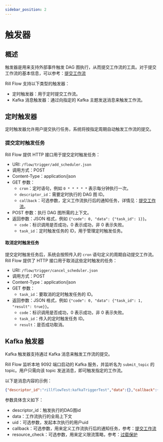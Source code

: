 ```yaml
---
sidebar_position: 2
---
```


# 触发器

## 概述

触发器是用来支持外部事件触发 DAG 图执行，从而提交工作流的工具。对于提交工作流的基本信息，可以参考：[提交工作流](01-execute.md)

Rill Flow 支持以下类型的触发器：

- 定时触发器：用于定时提交工作流。
- Kafka 消息触发器：通过向指定的 Kafka 主题发送消息来触发工作流。

## 定时触发器

定时触发器允许用户提交执行任务，系统将按指定周期自动触发工作流的提交。

### 提交定时触发任务

Rill Flow 提供 HTTP 接口用于提交定时触发任务：

- URI: `/flow/trigger/add_scheduler.json`
- 调用方式：POST
- Content-Type：application/json
- GET 参数：
  - `cron`：定时语句，例如 `0 * * * * *` 表示每分钟执行一次。
  - `descriptor_id`：需要定时执行的 DAG 图 ID。
  - `callback`：可选参数，定义工作流执行后的通知任务，详情见：[提交工作流](01-execute.md)。
- POST 参数：执行 DAG 图所需的上下文。
- 返回参数：JSON 格式，例如 `{"code": 0, "data": {"task_id": 1}}`。
  - `code`：标识调用是否成功，0 表示成功，非 0 表示失败。
  - `task_id`：定时触发任务的 ID，用于管理定时触发任务。

#### 取消定时触发任务

提交定时触发任务后，系统会按照传入的 `cron` 语句定义的周期自动提交工作流。Rill Flow 提供了 HTTP 接口用于取消这些定时触发的任务：

- URI: `/flow/trigger/cancel_scheduler.json`
- 调用方式：POST
- Content-Type：application/json
- GET 参数：
  - `task_id`：要取消的定时触发任务的 ID。
- 返回参数：JSON 格式，例如 `{"code": 0, "data": {"task_id": 1, "result": true}}`。
  - `code`：标识调用是否成功，0 表示成功，非 0 表示失败。
  - `task_id`：传入的定时触发任务 ID。
  - `result`：是否成功取消。

## Kafka 触发器

Kafka 触发器支持通过 Kafka 消息来触发工作流的提交。

Rill Flow 监听本地 9092 端口启动的 Kafka 服务，并监听名为 `submit_topic` 的 topic。用户只需向该 topic 发送消息，即可触发指定的工作流。

以下是消息内容的示例：

```json
{"descriptor_id":"rillflowTest:kafkaTriggerTest","data":{},"callback":{},"uid":1234567,"resource_check":{"check_type":"skip"}}
```

参数具体含义如下：

- descriptor_id：触发执行的DAG图id
- data：工作流执行的全局上下文
- uid：可选参数，发起本次执行的用户uid
- callback：可选参数，用来定义工作流执行后的通知任务，参考：[提交工作流](01-execute.md)
- resource_check：可选参数，用来定义限流策略，参考：[过载保护](04-overflow.md)
